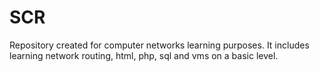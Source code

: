 # SCR
Repository created for computer networks learning purposes. It includes learning network routing, html, php, sql and vms on a basic level.
